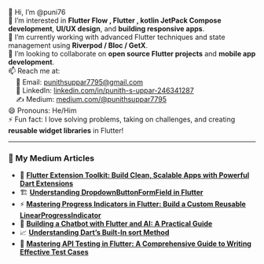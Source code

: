 👋 Hi, I’m @puni76  
👀 I’m interested in **Flutter Flow , Flutter , kotlin JetPack Compose development**, **UI/UX design**, and **building responsive apps**.  
🌱 I’m currently working with advanced Flutter techniques and state management using **Riverpod / Bloc / GetX**.  
💞️ I’m looking to collaborate on **open source Flutter projects** and **mobile app development**.  
📫 Reach me at:  
&nbsp;&nbsp;&nbsp;&nbsp;📧 Email: [punithsuppar7795@gmail.com](mailto:punithsuppar7795@gmail.com)  
&nbsp;&nbsp;&nbsp;&nbsp;🔗 LinkedIn: [linkedin.com/in/punith-s-uppar-246341287](https://www.linkedin.com/in/punith-s-uppar-246341287)  
&nbsp;&nbsp;&nbsp;&nbsp;✍️ Medium: [medium.com/@punithsuppar7795](https://medium.com/@punithsuppar7795)  
😄 Pronouns: He/Him  
⚡ Fun fact: I love solving problems, taking on challenges, and creating **reusable widget libraries** in Flutter!

---

### 📝 My Medium Articles

- 🧰 **[Flutter Extension Toolkit: Build Clean, Scalable Apps with Powerful Dart Extensions](https://medium.com/p/1b5d9c57d9a5)**
- 🏗️ **[Understanding DropdownButtonFormField in Flutter](https://medium.com/p/98d46469e2cb)**
- ⚡ **[Mastering Progress Indicators in Flutter: Build a Custom Reusable LinearProgressIndicator](https://medium.com/p/68d73abf12f0)**
- 👀 **[Building a Chatbot with Flutter and AI: A Practical Guide](https://medium.com/p/b8a228775f04)**
- 📈 **[Understanding Dart’s Built-In sort Method](https://medium.com/p/6bc03894b34e)**
- 🧩 **[Mastering API Testing in Flutter: A Comprehensive Guide to Writing Effective Test Cases](https://medium.com/p/75bf8f18b0b1)**
